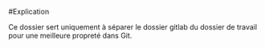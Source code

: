 #Explication

Ce dossier sert uniquement à séparer le dossier gitlab du dossier de travail pour une meilleure propreté dans Git.